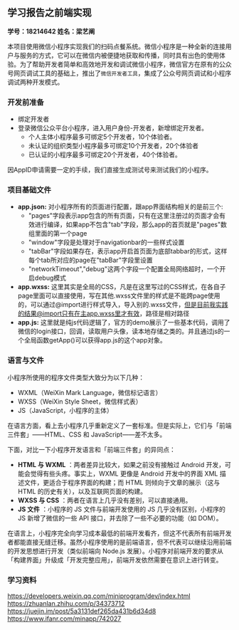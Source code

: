 ## 学习报告之前端实现
**学号：18214642  姓名：梁艺阐**

本项目使用微信小程序实现我们的扫码点餐系统。微信小程序是一种全新的连接用户与服务的方式，它可以在微信内被便捷地获取和传播，同时具有出色的使用体验。为了帮助开发者简单和高效地开发和调试微信小程序，微信官方在原有的公众号网页调试工具的基础上，推出了`微信开发者工具`，集成了公众号网页调试和小程序调试两种开发模式。

### 开发前准备
- 绑定开发者
- 登录微信公众平台小程序，进入用户身份-开发者，新增绑定开发者。
   - 个人主体小程序最多可绑定5个开发者，10个体验者。
   - 未认证的组织类型小程序最多可绑定10个开发者，20个体验者
   - 已认证的小程序最多可绑定20个开发者，40个体验者。

因AppID申请需要一定的手续，我们直接生成测试号来测试我们的小程序。

### 项目基础文件
- **app.json:**  对小程序所有的页面进行配置，跟app界面结构相关的是前三个:
     - "pages"字段表示app包含的所有页面，只有在这里注册过的页面才会有效进行编译，如果app不包含"tab"字段，那么app的首页就是"pages"数组里面的第一个page
     - "window"字段是处理对于navigationbar的一些样式设置
     - "tabBar"字段如果存在，表示app开启首页面为底部tabbar的形式，这样每个tab所对应的page在"tabBar"字段里设置
     - "networkTimeout","debug"这两个字段一个配置全局网络超时，一个开启debug模式
- **app.wxss:**  这里其实是全局的CSS，凡是在这里写过的CSS样式，在各自子page里面可以直接使用，写在其他.wxss文件里的样式是不能跨page使用的，可以通过@import进行样式导入，导入别的.wxss文件，但是目前我实践的结果@import只有在主app.wxss里才有效，路径是相对路径
- **app.js:** 这里就是纯js代码逻辑了，官方的demo展示了一些基本代码，调用了微信的login接口，回调，读取用户头像，读本地存储之类的。并且通过js的一个全局函数getApp()可以获得app.js的这个app对象。

### 语言与文件
小程序所使用的程序文件类型大致分为以下几种：
- WXML（WeiXin Mark Language，微信标记语言）
- WXSS（WeiXin Style Sheet，微信样式表）
- JS（JavaScript，小程序的主体）

在语言方面，看上去小程序几乎重新定义了一套标准。但是实际上，它们与「前端三件套」——HTML、CSS 和 JavaScript——差不太多。

下面，对比一下小程序开发语言和「前端三件套」的异同点：
- **HTML 与 WXML** ：两者差异比较大，如果之前没有接触过 Android 开发，可能会觉得有些头疼。事实上，WXML 更像是 Android 开发中的界面 XML 描述文件，更适合于程序界面的构建；而 HTML 则倾向于文章的展示（这与 HTML 的历史有关），以及互联网页面的构建。
- **WXSS 与 CSS** ：两者在语言上几乎没有差别，可以直接通用。
- **JS 文件** ：小程序的 JS 文件与前端开发使用的 JS 几乎没有区别，小程序的 JS 新增了微信的一些 API 接口，并去除了一些不必要的功能（如 DOM）。

在语言上，小程序完全向学习成本最低的前端开发看齐，但这不代表所有前端开发者都能直接无缝迁移。虽然小程序使用的是前端语言，但不代表可以继续沿用前端的开发思想进行开发（类似前端向 Node.js 发展）。小程序对前端开发的要求从「构建界面」升级成「开发完整应用」，前端开发依然需要在意识上进行转变。





### 学习资料
https://developers.weixin.qq.com/miniprogram/dev/index.html
https://zhuanlan.zhihu.com/p/34373712
https://juejin.im/post/5a3131def265da431b6d34d8
https://www.ifanr.com/minapp/742027


